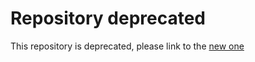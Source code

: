 Repository deprecated
=====================

This repository is deprecated, please link to the [new one](https://github.com/polimediaupv/paellaengage)
